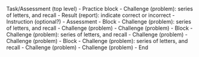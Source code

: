 Task/Assessment (top level)
    - Practice block
        - Challenge (problem): series of letters, and recall
        - Result (report): indicate correct or incorrect
    - Instruction (optional?)
    - Assessment
        - Block
            - Challenge (problem): series of letters, and recall
            - Challenge (problem)
            - Challenge (problem)
        - Block
            - Challenge (problem): series of letters, and recall
            - Challenge (problem)
            - Challenge (problem)
        - Block
            - Challenge (problem): series of letters, and recall
            - Challenge (problem)
            - Challenge (problem)
    - End